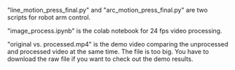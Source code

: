 "line_motion_press_final.py" and "arc_motion_press_final.py" are two scripts for robot arm control.

"image_process.ipynb" is the colab notebook for 24 fps video processing.

"original vs. processed.mp4" is the demo video comparing the unprocessed and processed video at the same time. The file is too big. You have to download the raw file if you want to check out the demo results.  
